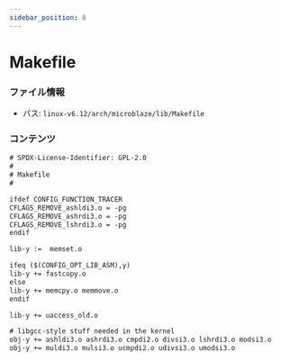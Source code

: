 ```yaml
---
sidebar_position: 8
---
```

# Makefile

### ファイル情報

- パス: `linux-v6.12/arch/microblaze/lib/Makefile`

### コンテンツ

```txt
# SPDX-License-Identifier: GPL-2.0
#
# Makefile
#

ifdef CONFIG_FUNCTION_TRACER
CFLAGS_REMOVE_ashldi3.o = -pg
CFLAGS_REMOVE_ashrdi3.o = -pg
CFLAGS_REMOVE_lshrdi3.o = -pg
endif

lib-y :=  memset.o

ifeq ($(CONFIG_OPT_LIB_ASM),y)
lib-y += fastcopy.o
else
lib-y += memcpy.o memmove.o
endif

lib-y += uaccess_old.o

# libgcc-style stuff needed in the kernel
obj-y += ashldi3.o ashrdi3.o cmpdi2.o divsi3.o lshrdi3.o modsi3.o
obj-y += muldi3.o mulsi3.o ucmpdi2.o udivsi3.o umodsi3.o

```

